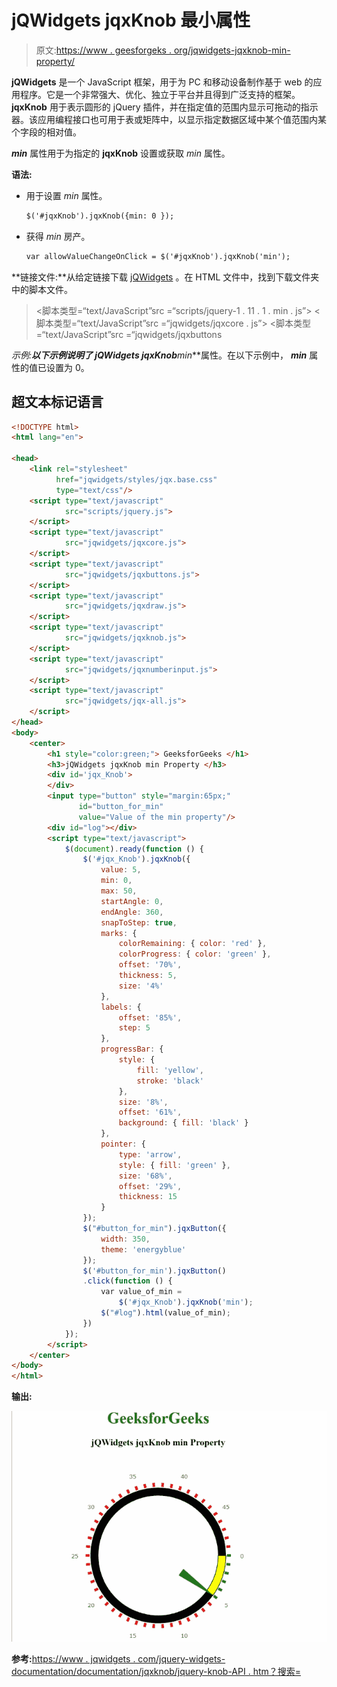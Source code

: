 # jQWidgets jqxKnob 最小属性

> 原文:[https://www . geesforgeks . org/jqwidgets-jqxknob-min-property/](https://www.geeksforgeeks.org/jqwidgets-jqxknob-min-property/)

**jQWidgets** 是一个 JavaScript 框架，用于为 PC 和移动设备制作基于 web 的应用程序。它是一个非常强大、优化、独立于平台并且得到广泛支持的框架。 **jqxKnob** 用于表示圆形的 jQuery 插件，并在指定值的范围内显示可拖动的指示器。该应用编程接口也可用于表或矩阵中，以显示指定数据区域中某个值范围内某个字段的相对值。

***min*** 属性用于为指定的 **jqxKnob** 设置或获取 *min* 属性。

**语法:**

*   用于设置 *min* 属性。

    ```html
    $('#jqxKnob').jqxKnob({min: 0 });
    ```

*   获得 *min* 房产。

    ```html
    var allowValueChangeOnClick = $('#jqxKnob').jqxKnob('min');
    ```

**链接文件:**从给定链接下载 [jQWidgets](https://www.jqwidgets.com/download/) 。在 HTML 文件中，找到下载文件夹中的脚本文件。

> <link rel="”stylesheet”" href="”jqwidgets/styles/jqx.base.css”" type="”text/css”">
> <脚本类型=“text/JavaScript”src =“scripts/jquery-1 . 11 . 1 . min . js”></脚本>
> <脚本类型=“text/JavaScript”src =“jqwidgets/jqxcore . js”></脚本>
> <脚本类型=“text/JavaScript”src =“jqwidgets/jqxbuttons

**示例:**以下示例说明了 jQWidgets jqxKnob***min***属性。在以下示例中， ***min*** 属性的值已设置为 0。

## 超文本标记语言

```html
<!DOCTYPE html>
<html lang="en">

<head>
    <link rel="stylesheet" 
          href="jqwidgets/styles/jqx.base.css" 
          type="text/css"/>
    <script type="text/javascript" 
            src="scripts/jquery.js">
    </script>
    <script type="text/javascript" 
            src="jqwidgets/jqxcore.js">
    </script>
    <script type="text/javascript" 
            src="jqwidgets/jqxbuttons.js">
    </script>
    <script type="text/javascript" 
            src="jqwidgets/jqxdraw.js">
    </script>
    <script type="text/javascript" 
            src="jqwidgets/jqxknob.js">
    </script>
    <script type="text/javascript" 
            src="jqwidgets/jqxnumberinput.js">
    </script>
    <script type="text/javascript" 
            src="jqwidgets/jqx-all.js">
    </script>
</head>
<body>
    <center>
        <h1 style="color:green;"> GeeksforGeeks </h1>
        <h3>jQWidgets jqxKnob min Property </h3>
        <div id='jqx_Knob'>
        </div>
        <input type="button" style="margin:65px;" 
               id="button_for_min"
               value="Value of the min property"/>
        <div id="log"></div>
        <script type="text/javascript">
            $(document).ready(function () {
                $('#jqx_Knob').jqxKnob({
                    value: 5,
                    min: 0,
                    max: 50,
                    startAngle: 0,
                    endAngle: 360,
                    snapToStep: true,
                    marks: {
                        colorRemaining: { color: 'red' },
                        colorProgress: { color: 'green' },
                        offset: '70%',
                        thickness: 5,
                        size: '4%'
                    },
                    labels: {
                        offset: '85%',
                        step: 5
                    },
                    progressBar: {
                        style: {
                            fill: 'yellow',
                            stroke: 'black'
                        },
                        size: '8%',
                        offset: '61%',
                        background: { fill: 'black' }
                    },
                    pointer: {
                        type: 'arrow',
                        style: { fill: 'green' },
                        size: '68%',
                        offset: '29%',
                        thickness: 15
                    }
                });
                $("#button_for_min").jqxButton({
                    width: 350,
                    theme: 'energyblue'
                });
                $('#button_for_min').jqxButton()
                .click(function () {
                    var value_of_min =
                        $('#jqx_Knob').jqxKnob('min');
                    $("#log").html(value_of_min);
                })
            });
        </script>
    </center>
</body>
</html>
```

**输出:**

![](img/19b2365e15baf7cc43dd9a0c400a7b06.png)

**参考:**[https://www . jqwidgets . com/jquery-widgets-documentation/documentation/jqxknob/jquery-knob-API . htm？搜索=](https://www.jqwidgets.com/jquery-widgets-documentation/documentation/jqxknob/jquery-knob-api.htm?search=)